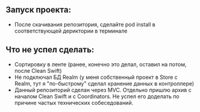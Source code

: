 ## Запуск проекта:
- После скачивания репозитория, сделайте pod install в соответствующей дериктории в терминале  

## Что не успел сделать:
- Сортировку в ленте (ранее, конечно это делал, оставил на потом, после Clean Swift)
- Не подключал БД Realm (у меня собственный проект в Store с Realm, тут я "по-быстрому" сделал хранение данных в контроллере)
- Данный репозиторий сделан через MVC. Отдельно пришлю архив с началом Clean Swift и с Coordinators. Не успел его доделать по причине частых технических собеседований.
